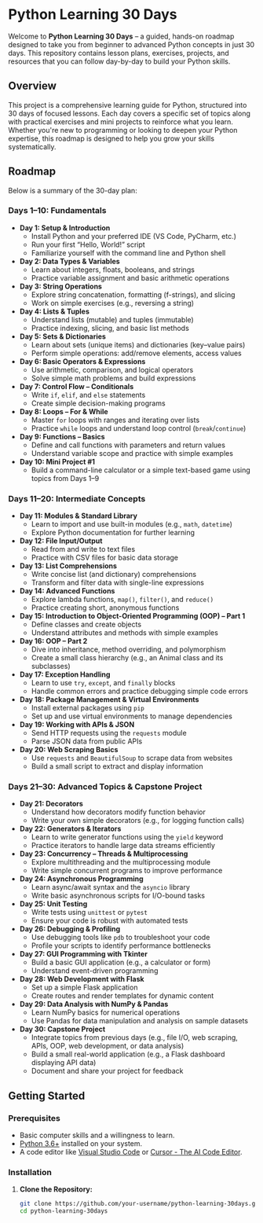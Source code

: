 # Python Learning 30 Days

Welcome to **Python Learning 30 Days** – a guided, hands-on roadmap designed to take you from beginner to advanced Python concepts in just 30 days. This repository contains lesson plans, exercises, projects, and resources that you can follow day-by-day to build your Python skills.

## Overview

This project is a comprehensive learning guide for Python, structured into 30 days of focused lessons. Each day covers a specific set of topics along with practical exercises and mini projects to reinforce what you learn. Whether you're new to programming or looking to deepen your Python expertise, this roadmap is designed to help you grow your skills systematically.

## Roadmap

Below is a summary of the 30-day plan:

### **Days 1–10: Fundamentals**
- **Day 1: Setup & Introduction**
  - Install Python and your preferred IDE (VS Code, PyCharm, etc.)
  - Run your first “Hello, World!” script
  - Familiarize yourself with the command line and Python shell
- **Day 2: Data Types & Variables**
  - Learn about integers, floats, booleans, and strings
  - Practice variable assignment and basic arithmetic operations
- **Day 3: String Operations**
  - Explore string concatenation, formatting (f-strings), and slicing
  - Work on simple exercises (e.g., reversing a string)
- **Day 4: Lists & Tuples**
  - Understand lists (mutable) and tuples (immutable)
  - Practice indexing, slicing, and basic list methods
- **Day 5: Sets & Dictionaries**
  - Learn about sets (unique items) and dictionaries (key–value pairs)
  - Perform simple operations: add/remove elements, access values
- **Day 6: Basic Operators & Expressions**
  - Use arithmetic, comparison, and logical operators
  - Solve simple math problems and build expressions
- **Day 7: Control Flow – Conditionals**
  - Write `if`, `elif`, and `else` statements
  - Create simple decision-making programs
- **Day 8: Loops – For & While**
  - Master `for` loops with ranges and iterating over lists
  - Practice `while` loops and understand loop control (`break`/`continue`)
- **Day 9: Functions – Basics**
  - Define and call functions with parameters and return values
  - Understand variable scope and practice with simple examples
- **Day 10: Mini Project #1**
  - Build a command-line calculator or a simple text-based game using topics from Days 1–9

### **Days 11–20: Intermediate Concepts**
- **Day 11: Modules & Standard Library**
  - Learn to import and use built-in modules (e.g., `math`, `datetime`)
  - Explore Python documentation for further learning
- **Day 12: File Input/Output**
  - Read from and write to text files
  - Practice with CSV files for basic data storage
- **Day 13: List Comprehensions**
  - Write concise list (and dictionary) comprehensions
  - Transform and filter data with single-line expressions
- **Day 14: Advanced Functions**
  - Explore lambda functions, `map()`, `filter()`, and `reduce()`
  - Practice creating short, anonymous functions
- **Day 15: Introduction to Object-Oriented Programming (OOP) – Part 1**
  - Define classes and create objects
  - Understand attributes and methods with simple examples
- **Day 16: OOP – Part 2**
  - Dive into inheritance, method overriding, and polymorphism
  - Create a small class hierarchy (e.g., an Animal class and its subclasses)
- **Day 17: Exception Handling**
  - Learn to use `try`, `except`, and `finally` blocks
  - Handle common errors and practice debugging simple code errors
- **Day 18: Package Management & Virtual Environments**
  - Install external packages using `pip`
  - Set up and use virtual environments to manage dependencies
- **Day 19: Working with APIs & JSON**
  - Send HTTP requests using the `requests` module
  - Parse JSON data from public APIs
- **Day 20: Web Scraping Basics**
  - Use `requests` and `BeautifulSoup` to scrape data from websites
  - Build a small script to extract and display information

### **Days 21–30: Advanced Topics & Capstone Project**
- **Day 21: Decorators**
  - Understand how decorators modify function behavior
  - Write your own simple decorators (e.g., for logging function calls)
- **Day 22: Generators & Iterators**
  - Learn to write generator functions using the `yield` keyword
  - Practice iterators to handle large data streams efficiently
- **Day 23: Concurrency – Threads & Multiprocessing**
  - Explore multithreading and the multiprocessing module
  - Write simple concurrent programs to improve performance
- **Day 24: Asynchronous Programming**
  - Learn async/await syntax and the `asyncio` library
  - Write basic asynchronous scripts for I/O-bound tasks
- **Day 25: Unit Testing**
  - Write tests using `unittest` or `pytest`
  - Ensure your code is robust with automated tests
- **Day 26: Debugging & Profiling**
  - Use debugging tools like `pdb` to troubleshoot your code
  - Profile your scripts to identify performance bottlenecks
- **Day 27: GUI Programming with Tkinter**
  - Build a basic GUI application (e.g., a calculator or form)
  - Understand event-driven programming
- **Day 28: Web Development with Flask**
  - Set up a simple Flask application
  - Create routes and render templates for dynamic content
- **Day 29: Data Analysis with NumPy & Pandas**
  - Learn NumPy basics for numerical operations
  - Use Pandas for data manipulation and analysis on sample datasets
- **Day 30: Capstone Project**
  - Integrate topics from previous days (e.g., file I/O, web scraping, APIs, OOP, web development, or data analysis)
  - Build a small real-world application (e.g., a Flask dashboard displaying API data)
  - Document and share your project for feedback

## Getting Started

### Prerequisites
- Basic computer skills and a willingness to learn.
- [Python 3.6+](https://www.python.org/downloads/) installed on your system.
- A code editor like [Visual Studio Code](https://code.visualstudio.com/) or [Cursor - The AI Code Editor](https://www.cursor.com/).

### Installation
1. **Clone the Repository:**
   ```bash
   git clone https://github.com/your-username/python-learning-30days.git
   cd python-learning-30days
